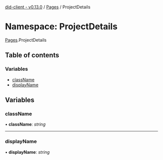[did-client - v0.13.0](../README.md) / [Pages](pages.md) / ProjectDetails

# Namespace: ProjectDetails

[Pages](pages.md).ProjectDetails

## Table of contents

### Variables

- [className](pages.projectdetails.md#classname)
- [displayName](pages.projectdetails.md#displayname)

## Variables

### className

• **className**: *string*

___

### displayName

• **displayName**: *string*
